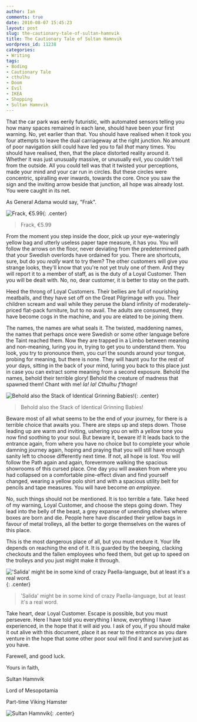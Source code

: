 ```yaml
---
author: Ian
comments: true
date: 2010-08-07 15:45:23
layout: post
slug: the-cautionary-tale-of-sultan-hamnvik
title: The Cautionary Tale of Sultan Hamnvik
wordpress_id: 11238
categories:
- Writing
tags:
- Boding
- Cautionary Tale
- cthulhu
- Doom
- Evil
- IKEA
- Shopping
- Sultan Hamnvik
---
```


That the car park was eerily futuristic, with automated sensors telling you how many spaces remained in each lane, should have been your first warning.  No, yet earlier than that.  You should have realised when it took you four attempts to leave the dual carriageway at the right junction.  No amount of poor navigation skill could have led you to fail _that_ many times.  You should have realised, then, that the place distorted reality around it.  Whether it was just unusually massive, or unusually evil, you couldn't tell from the outside.  All you could tell was that it twisted your perceptions, made your mind and your car run in circles.  But these circles were concentric, spiralling ever inwards, towards the core.  Once you saw the sign and the inviting arrow beside that junction, all hope was already lost.  You were caught in its net.

As General Adama would say, "Frak".

![Frack, €5.99](https://files.ianrenton.com/sites/blog/2010/08/080710_1445_TheCautiona1.jpg){: .center}

> Frack, €5.99

From the moment you step inside the door, pick up your eye-wateringly yellow bag and utterly useless paper tape measure, it has you.  You will follow the arrows on the floor, never deviating from the predetermined path that your Swedish overlords have ordained for you.  There are shortcuts, sure, but do you _really_ want to try them?  The other customers will give you strange looks, they'll know that you're not yet truly one of them.  And they will report it to a member of staff, as is the duty of a Loyal Customer.  Then you will be dealt with.  No, no, dear customer, it is better to stay on the path.

Heed the throng of Loyal Customers.  Their bellies are full of nourishing meatballs, and they have set off on the Great Pilgrimage with you.  Their children scream and wail while they peruse the bland infinity of moderately-priced flat-pack furniture, but to no avail.  The adults are consumed, they have become cogs in the machine, and you are elated to be joining them.

The names, the names are what seals it.  The twisted, maddening names, the names that perhaps once were Swedish or some other language before the Taint reached them.  Now they are trapped in a Limbo between meaning and non-meaning, luring you in, trying to get you to understand them.  You look, you try to pronounce them, you curl the sounds around your tongue, probing for meaning, but there is none.  They will haunt you for the rest of your days, sitting in the back of your mind, luring you back to this place just in case you can extract some meaning from a second exposure.  Behold the names, behold their terrible glory!  Behold the creature of madness that spawned them!  Chant with me!  _Ia!  Ia!  Cthulhu f'thagn!_

![Behold also the Stack of Identical Grinning Babies!](https://files.ianrenton.com/sites/blog/2010/08/080710_1445_TheCautiona2.jpg){: .center}

> Behold also the Stack of Identical Grinning Babies!

Beware most of all what seems to be the end of your journey, for there is a terrible choice that awaits you.  There are steps up and steps down.  Those leading up are warm and inviting, ushering you on with a yellow tone you now find soothing to your soul.  But beware it, beware it!  It leads back to the entrance again, from where you have no choice but to complete your whole damning journey again, hoping and praying that you will still have enough sanity left to choose differently next time.  If not, all hope is lost.  You will follow the Path again and again, forevermore walking the spacious showrooms of this cursed place.  One day you will awaken from where you had collapsed on a comfortable pine-effect divan and find yourself changed, wearing a yellow polo shirt and with a spacious utility belt for pencils and tape measures.  You will have become _an employee_.

No, such things should not be mentioned.  It is too terrible a fate.  Take heed of my warning, Loyal Customer, and choose the steps going down.  They lead into the belly of the beast, a grey expanse of unending shelves where boxes are born and die.  People here have discarded their yellow bags in favour of metal trolleys, all the better to gorge themselves on the wares of this place.

This is the most dangerous place of all, but you must endure it.  Your life depends on reaching the end of it.  It is guarded by the beeping, clacking checkouts and the fallen employees who feed them, but get up to speed on the trolleys and you just might make it through.

!['Salida' might be in some kind of crazy Paella-language, but at least it's a real word.](https://files.ianrenton.com/sites/blog/2010/08/080710_1445_TheCautiona3.jpg){: .center}

> 'Salida' might be in some kind of crazy Paella-language, but at least it's a real word.

Take heart, dear Loyal Customer.  Escape is possible, but you must persevere.  Here I have told you everything I know, everything I have experienced, in the hope that it will aid you.  I ask of you, if you should make it out alive with this document, place it as near to the entrance as you dare venture in the hope that some other poor soul will find it and survive just as you have.

Farewell, and good luck.

Yours in faith,

Sultan Hamnvik

Lord of Mesopotamia

Part-time Viking Hamster

![Sultan Hamnvik](https://files.ianrenton.com/sites/blog/2010/08/080710_1445_TheCautiona4.jpg){: .center}
